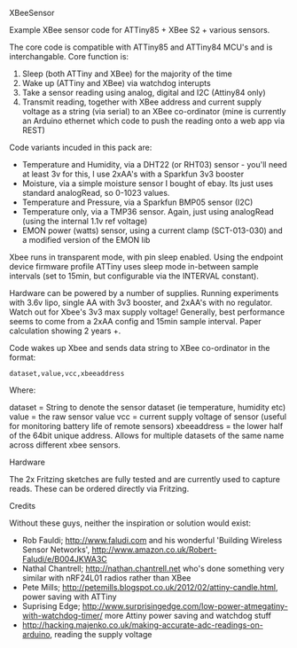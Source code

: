 XBeeSensor

Example XBee sensor code for ATTiny85 + XBee S2 + various sensors. 

The core code is compatible with ATTiny85 and ATTiny84 MCU's and is interchangable. Core function is:

1. Sleep (both ATTiny and XBee) for the majority of the time
2. Wake up (ATTiny and XBee) via watchdog interupts
3. Take a sensor reading using analog, digital and I2C (Attiny84 only)
4. Transmit reading, together with XBee address and current supply voltage as a string (via serial) to an XBee co-ordinator (mine is currently an Arduino ethernet which code to push the reading onto a web app via REST)

Code variants incuded in this pack are:

* Temperature and Humidity, via a DHT22 (or RHT03) sensor - you'll need at least 3v for this, I use 2xAA's with a Sparkfun 3v3 booster
* Moisture, via a simple moisture sensor I bought of ebay. Its just uses standard analogRead, so 0-1023 values.
* Temperature and Pressure, via a Sparkfun BMP05 sensor (I2C)
* Temperature only, via a TMP36 sensor. Again, just using analogRead (using the internal 1.1v ref voltage)
* EMON power (watts) sensor, using a current clamp (SCT-013-030) and a modified version of the EMON lib

Xbee runs in transparent mode, with pin sleep enabled. Using the endpoint device firmware profile
ATTiny uses sleep mode in-between sample intervals (set to 15min, but configurable via the INTERVAL constant).

Hardware can be powered by a number of supplies. Running experiments with 3.6v lipo, single AA with 3v3 booster, and 2xAA's  with no regulator. Watch out for Xbee's 3v3 max supply voltage!
Generally, best performance seems to come from a 2xAA config and 15min sample interval. Paper calculation showing 2 years +.

Code wakes up Xbee and sends data string to XBee co-ordinator in the format:

	dataset,value,vcc,xbeeaddress

Where:

dataset  = String to denote the sensor dataset (ie temperature, humidity etc)
value = the raw sensor value
vcc = current supply voltage of sensor (useful for monitoring battery life of remote sensors)
xbeeaddress = the lower half of the 64bit unique address. Allows for multiple datasets of the same name across different xbee sensors.

Hardware

The 2x Fritzing sketches are fully tested and are currently used to capture reads. These can be ordered directly via Fritzing.


Credits

Without these guys, neither the inspiration or solution would exist:

* Rob Fauldi; http://www.faludi.com and his wonderful 'Building Wireless Sensor Networks', http://www.amazon.co.uk/Robert-Faludi/e/B004JKWA3C
* Nathal Chantrell; http://nathan.chantrell.net who's done something very similar with nRF24L01 radios rather than XBee
* Pete Mills; http://petemills.blogspot.co.uk/2012/02/attiny-candle.html, power saving with ATTiny
* Suprising Edge; http://www.surprisingedge.com/low-power-atmegatiny-with-watchdog-timer/ more Attiny power saving and watchdog stuff
* http://hacking.majenko.co.uk/making-accurate-adc-readings-on-arduino, reading the supply voltage
